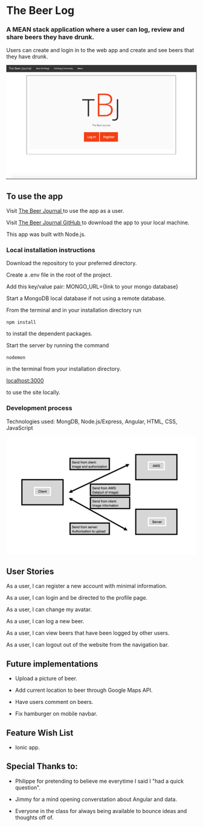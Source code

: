 # The Beer Log

### A MEAN stack application where a user can log, review and share beers they have drunk.

Users can create and login in to the web app and create and see beers that they have drunk.

![Sample of application](./sample.png)

## To use the app

Visit [The Beer Journal ](http://tbj.garrettestrin.com/ ) to use the app as a user.

Visit [The Beer Journal GitHub ](https://github.com/GarrettEstrin/beer_web) to download the app to your local machine.

This app was built with Node.js.

### Local installation instructions

Download the repository to your preferred directory.

 Create a .env file in the root of the project.

 Add this key/value pair: MONGO_URL={link to your mongo database}

 Start a MongoDB local database if not using a remote database.

 From the terminal and in your installation directory run

 `npm install`

 to install the dependent packages.

 Start the server by running the command

 `nodemon`

 in the terminal from your installation directory.

 [localhost:3000 ](localhost:3000)

 to use the site locally.

### Development process

Technologies used: MongDB, Node.js/Express, Angular, HTML, CSS, JavaScript

![Mockup of layout](./wireframe.png)

## User Stories

As a user, I can register a new account with minimal information.

As a user, I can login and be directed to the profile page.

As a user, I can change my avatar.

As a user, I can log a new beer.

As a user, I can view beers that have been logged by other users.

As a user, I can logout out of the website from the navigation bar.

## Future implementations

* Upload a picture of beer.

* Add current location to beer through Google Maps API.

* Have users comment on beers.

* Fix hamburger on mobile navbar.

## Feature Wish List

* Ionic app.

## Special Thanks to:

* Philippe for pretending to believe me everytime I said I "had a quick question".

* Jimmy for a mind opening converstation about Angular and data.

* Everyone in the class for always being available to bounce ideas and thoughts off of.
